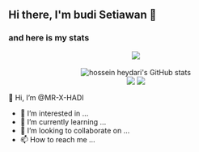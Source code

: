 ## Hi there, I'm budi Setiawan 👋

### and here is my stats
<p align="center"><img src="https://www.codewars.com/users/Budisetiawan/badges/large"/><br /><br />
  <img src="https://github-readme-stats.vercel.app/api?username=Budisetiawan&show_icons=true&include_all_commits=true&theme=monokai" alt="hossein heydari's GitHub stats" /><br />
  <img src="https://github-readme-streak-stats.herokuapp.com/?user=BudiCyber&theme=monokai"/>
  <img src="https://github-readme-stats.vercel.app/api/top-langs/?username=Budisetiawab&layout=compact&theme=monokai&langs_count=12"/><br />
</p>

<!--
**Budi/Hacked** is a ✨ _special_ ✨ repository because its `README.md` (this file) appears on your GitHub profile.

Here are some ideas to get you started:

- 🔭 I’m currently working on ...
- 🌱 I’m currently learning ...
- 👯 I’m looking to collaborate on ...
- 🤔 I’m looking for help with ...
- 💬 Ask me about ...
- 📫 How to reach me: ...
- 😄 Pronouns: ...
- ⚡ Fun fact: ...
-->
👋 Hi, I’m @MR-X-HADI
- 👀 I’m interested in ...
- 🌱 I’m currently learning ...
- 💞️ I’m looking to collaborate on ...
- 📫 How to reach me ...

<!---
MR-X-HADI/MR-X-HADI is a ✨ special ✨ repository because its `README.md` (this file) appears on your GitHub profile.
You can click the Preview link to take a look at your changes.
--->
